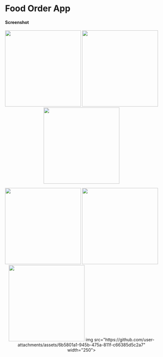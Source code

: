 # Food Order App

#### Screenshot
<p align="center">
  <img src="https://github.com/user-attachments/assets/0606a115-318d-4dff-8f8a-2b04d1a00f79" width="250">
  <img src="https://github.com/user-attachments/assets/6b5801a1-945b-475a-811f-c66385d5c2a7" width="250">
  <img src="https://github.com/user-attachments/assets/eb80aa90-f05d-4d5d-ac12-f48db4542c9d" width="250">
</p>

<p align="center">
  <img src="https://github.com/user-attachments/assets/36a4577d-66fa-457b-acc3-f9705cbbc8e8" width="250">
  <img src="https://github.com/user-attachments/assets/d9881e34-c52e-46b7-b65b-604bbfbe4e75" width="250">
  <img src="https://github.com/user-attachments/assets/200a0776-42b5-404b-badc-d995c2bd5c7a" width="250">
  img src="https://github.com/user-attachments/assets/6b5801a1-945b-475a-811f-c66385d5c2a7" width="250">
</p>






